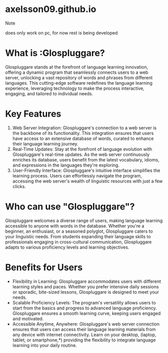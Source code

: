 # axelsson09.github.io

> [!NOTE]
> does only work on pc, for now rest is being developed

# What is :Glospluggare?

Glospluggare stands at the forefront of language learning innovation, offering a dynamic program that seamlessly connects users to a web server, unlocking a vast repository of words and phrases from different languages. This cutting-edge software redefines the language learning experience, leveraging technology to make the process interactive, engaging, and tailored to individual needs.

# Key Features

1. Web Server Integration: Glospluggare's connection to a web server is the backbone of its functionality. This integration ensures that users have access to an extensive database of words, curated to enhance their language learning journey.
2. Real-Time Updates: Stay at the forefront of language evolution with Glospluggare's real-time updates. As the web server continuously enriches its database, users benefit from the latest vocabulary, idioms, and expressions in the languages they're exploring.
3. User-Friendly Interface: Glospluggare's intuitive interface simplifies the learning process. Users can effortlessly navigate the program, accessing the web server's wealth of linguistic resources with just a few clicks.

# Who can use "Glospluggare"?

Glospluggare welcomes a diverse range of users, making language learning accessible to anyone with words in the database. Whether you're a beginner, an enthusiast, or a seasoned polyglot, Glospluggare caters to your linguistic needs. From students expanding their language skills to professionals engaging in cross-cultural communication, Glospluggare adapts to various proficiency levels and learning objectives.

# Benefits for Users

* Flexibility in Learning: Glospluggare accommodates users with different learning styles and paces. Whether you prefer intensive daily sessions or sporadic, bite-sized lessons, Glospluggare is designed to meet your needs.
* Scalable Proficiency Levels: The program's versatility allows users to start from the basics and progress to advanced language proficiency. Glospluggare ensures a smooth learning curve, keeping users engaged and motivated.
* Accessible Anytime, Anywhere: Glospluggare's web server connection ensures that users can access their language learning materials from any device with internet connectivity. Learn on your desktop, (laptop, tablet, or smartphone,*) providing the flexibility to integrate language learning into your daily routine.
